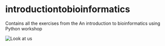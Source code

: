 # introductiontobioinformatics
Contains all the exercises from the An introduction to bioinformatics using Python workshop

![Look at us](https://i.ytimg.com/vi/UGJ-Wo7Q6X4/hqdefault.jpg)

